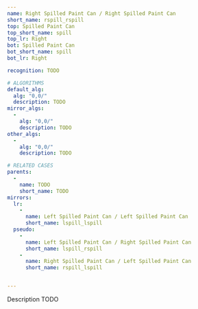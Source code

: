 ```yaml
---
name: Right Spilled Paint Can / Right Spilled Paint Can
short_name: rspill_rspill
top: Spilled Paint Can
top_short_name: spill
top_lr: Right
bot: Spilled Paint Can
bot_short_name: spill
bot_lr: Right

recognition: TODO

# ALGORITHMS
default_alg:
  alg: "0,0/"
  description: TODO
mirror_algs:
  -
    alg: "0,0/"
    description: TODO
other_algs:
  -
    alg: "0,0/"
    description: TODO

# RELATED CASES
parents:
  -
    name: TODO
    short_name: TODO
mirrors:
  lr:
    -
      name: Left Spilled Paint Can / Left Spilled Paint Can
      short_name: lspill_lspill
  pseudo:
    -
      name: Left Spilled Paint Can / Right Spilled Paint Can
      short_name: lspill_rspill
    -
      name: Right Spilled Paint Can / Left Spilled Paint Can
      short_name: rspill_lspill


---
```


Description TODO

